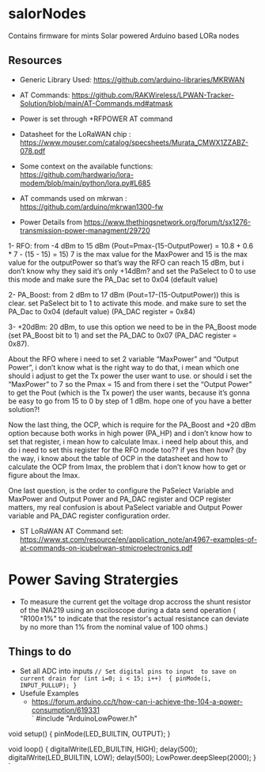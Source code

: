 # salorNodes
Contains firmware for mints Solar powered Arduino based LORa nodes

## Resources
- Generic Library Used: https://github.com/arduino-libraries/MKRWAN
- AT Commands:
  https://github.com/RAKWireless/LPWAN-Tracker-Solution/blob/main/AT-Commands.md#atmask
  
- Power is set through +RFPOWER AT command 
- Datasheet for the LoRaWAN chip : https://www.mouser.com/catalog/specsheets/Murata_CMWX1ZZABZ-078.pdf
- Some context on the available functions: https://github.com/hardwario/lora-modem/blob/main/python/lora.py#L685
- AT commands used on mkrwan : https://github.com/arduino/mkrwan1300-fw
- Power Details from https://www.thethingsnetwork.org/forum/t/sx1276-transmission-power-managment/29720

1- RFO: from -4 dBm to 15 dBm (Pout=Pmax-(15-OutputPower) = 10.8 + 0.6 * 7 - (15 - 15) = 15) 7 is the max value for the MaxPower and 15 is the max value for the outputPower so that’s way the RFO can reach 15 dBm, but i don’t know why they said it’s only +14dBm? and set the PaSelect to 0 to use this mode and make sure the PA_Dac set to 0x04 (default value)

2- PA_Boost: from 2 dBm to 17 dBm (Pout=17-(15-OutputPower)) this is clear. set PaSelect bit to 1 to activate this mode. and make sure to set the PA_Dac to 0x04 (default value) (PA_DAC register = 0x84)

3- +20dBm: 20 dBm, to use this option we need to be in the PA_Boost mode (set PA_Boost bit to 1) and set the PA_DAC to 0x07 (PA_DAC register = 0x87).

About the RFO where i need to set 2 variable “MaxPower” and “Output Power”, i don’t know what is the right way to do that, i mean which one should i adjust to get the Tx power the user want to use. or should i set the “MaxPower” to 7 so the Pmax = 15 and from there i set the “Output Power” to get the Pout (which is the Tx power) the user wants, because it’s gonna be easy to go from 15 to 0 by step of 1 dBm. hope one of you have a better solution?!

Now the last thing, the OCP, which is require for the PA_Boost and +20 dBm option because both works in high power (PA_HP) and i don’t know how to set that register, i mean how to calculate Imax. i need help about this, and do i need to set this register for the RFO mode too?? if yes then how? (by the way, i know about the table of OCP in the datasheet and how to calculate the OCP from Imax, the problem that i don’t know how to get or figure about the Imax.

One last question, is the order to configure the PaSelect Variable and MaxPower and Output Power and PA_DAC register and OCP register matters, my real confusion is about PaSelect variable and Output Power variable and PA_DAC register configuration order.


- ST LoRaWAN AT Command set: https://www.st.com/resource/en/application_note/an4967-examples-of-at-commands-on-icubelrwan-stmicroelectronics.pdf

# Power Saving Stratergies 
- To measure the current get the voltage drop accross the shunt resistor of the INA219 using an osciloscope during a data send operation ( "R100±1%" to indicate that the resistor's actual resistance can deviate by no more than 1% from the nominal value of 100 ohms.)


## Things to do 

- Set all ADC into inputs
 `
// Set digital pins to input  to save on current drain
 for (int i=0; i < 15; i++) 
 {
   pinMode(i, INPUT_PULLUP);
 }
`  
- Usefule Examples
  - https://forum.arduino.cc/t/how-can-i-achieve-the-104-a-power-consumption/619331   
`
#include "ArduinoLowPower.h"

void setup() {
  pinMode(LED_BUILTIN, OUTPUT);
}

void loop() {
  digitalWrite(LED_BUILTIN, HIGH);
  delay(500);
  digitalWrite(LED_BUILTIN, LOW);
  delay(500);
  LowPower.deepSleep(2000);
}
`

